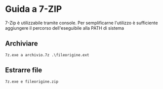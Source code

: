 # Guida a 7-ZIP

7-Zip è utilizzabile tramite console. Per semplificarne l'utilizzo è sufficiente aggiungere il percorso dell'eseguibile alla PATH di sistema

## Archiviare
``` 
7z.exe a archivio.7z .\fileorigine.ext
``` 
## Estrarre file
``` 
7z.exe e fileorigine.zip
``` 
